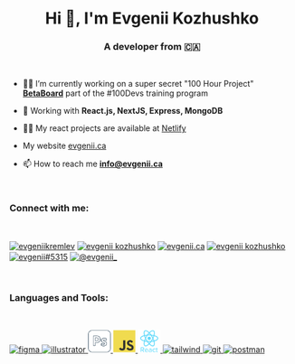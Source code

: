 <h1 align="center">Hi 👋, I'm Evgenii Kozhushko</h1>
<h3 align="center">A developer from 🇨🇦</h3>

<br>

- :technologist: I’m currently working on a super secret "100 Hour Project" [**BetaBoard**](https://github.com/ryanpilar/beta-board) part of the #100Devs training program

- 🌱 Working with **React.js, NextJS, Express, MongoDB**

- 👨‍💻 My react projects are available at [Netlify](https://app.netlify.com/teams/evgeniikozhushko/sites)

- My website [evgenii.ca](https://evgenii.ca/)

- 📫 How to reach me **info@evgenii.ca**

<br>

<h3 align="left">Connect with me:</h3>

<br>

<p align="left">
<a href="https://twitter.com/evgeniikremlev" target="blank"><img align="center" src="https://raw.githubusercontent.com/rahuldkjain/github-profile-readme-generator/master/src/images/icons/Social/twitter.svg" alt="evgeniikremlev" height="30" width="40" /></a>
<a href="https://linkedin.com/in/evgenii kozhushko" target="blank"><img align="center" src="https://raw.githubusercontent.com/rahuldkjain/github-profile-readme-generator/master/src/images/icons/Social/linked-in-alt.svg" alt="evgenii kozhushko" height="30" width="40" /></a>
<a href="https://instagram.com/evgenii.ca" target="blank"><img align="center" src="https://raw.githubusercontent.com/rahuldkjain/github-profile-readme-generator/master/src/images/icons/Social/instagram.svg" alt="evgenii.ca" height="30" width="40" /></a>
<a href="https://www.behance.net/evgenii kozhushko" target="blank"><img align="center" src="https://raw.githubusercontent.com/rahuldkjain/github-profile-readme-generator/master/src/images/icons/Social/behance.svg" alt="evgenii kozhushko" height="30" width="40" /></a>
<a href="https://discord.gg/evgenii#5315" target="blank"><img align="center" src="https://raw.githubusercontent.com/rahuldkjain/github-profile-readme-generator/master/src/images/icons/Social/discord.svg" alt="evgenii#5315" height="30" width="40" /></a>
<a href="https://codepen.io/@evgenii_" target="blank"><img align="center" src="https://raw.githubusercontent.com/rahuldkjain/github-profile-readme-generator/master/src/images/icons/Social/codepen.svg" alt="@evgenii_" height="30" width="40" /></a>
</p>

<br>

<h3 align="left">Languages and Tools:</h3>

<br>

<p align="left">
  <a href="https://www.figma.com/" target="_blank" rel="noreferrer"> <img src="https://www.vectorlogo.zone/logos/figma/figma-icon.svg" alt="figma" width="40" height="40"/> </a>
  <a href="https://www.adobe.com/in/products/illustrator.html" target="_blank" rel="noreferrer"> <img src="https://www.vectorlogo.zone/logos/adobe_illustrator/adobe_illustrator-icon.svg" alt="illustrator" width="40" height="40"/> </a>
  <a href="https://www.photoshop.com/en" target="_blank" rel="noreferrer"> <img src="https://raw.githubusercontent.com/devicons/devicon/master/icons/photoshop/photoshop-line.svg" alt="photoshop" width="40" height="40"/> </a>
  <a href="https://developer.mozilla.org/en-US/docs/Web/JavaScript" target="_blank" rel="noreferrer"> <img src="https://raw.githubusercontent.com/devicons/devicon/master/icons/javascript/javascript-original.svg" alt="javascript" width="40" height="40"/> </a> 
  <a href="https://reactjs.org/" target="_blank" rel="noreferrer"> <img src="https://raw.githubusercontent.com/devicons/devicon/master/icons/react/react-original-wordmark.svg" alt="react" width="40" height="40"/> </a>
  <a href="https://tailwindcss.com/" target="_blank" rel="noreferrer"> <img src="https://www.vectorlogo.zone/logos/tailwindcss/tailwindcss-icon.svg" alt="tailwind" width="40" height="40"/> </a>
  <a href="https://git-scm.com/" target="_blank" rel="noreferrer"> <img src="https://www.vectorlogo.zone/logos/git-scm/git-scm-icon.svg" alt="git" width="40" height="40"/> </a>
  <a href="https://postman.com" target="_blank" rel="noreferrer"> <img src="https://www.vectorlogo.zone/logos/getpostman/getpostman-icon.svg" alt="postman" width="40" height="40"/> </a>
<!--   <a href="https://www.mongodb.com/" target="_blank" rel="noreferrer"> <img src="https://raw.githubusercontent.com/devicons/devicon/master/icons/mongodb/mongodb-original-wordmark.svg" alt="mongodb" width="40" height="40"/> </a> -->
<!--   <a href="https://nextjs.org/" target="_blank" rel="noreferrer"> <img src="https://cdn.worldvectorlogo.com/logos/nextjs-2.svg" alt="nextjs" width="40" height="40"/> </a> -->
<!--   <a href="https://nodejs.org" target="_blank" rel="noreferrer"> <img src="https://raw.githubusercontent.com/devicons/devicon/master/icons/nodejs/nodejs-original-wordmark.svg" alt="nodejs" width="40" height="40"/> </a> -->
<!--   <a href="https://zapier.com" target="_blank" rel="noreferrer"> <img src="https://www.vectorlogo.zone/logos/zapier/zapier-icon.svg" alt="zapier" width="40" height="40"/> </a> -->
</p>

<br>

<!-- <p>&nbsp;<img align="center" src="https://github-readme-stats.vercel.app/api?username=evgeniikozhushko&show_icons=true&locale=en" alt="evgeniikozhushko" /></p> -->

<!-- <p><img align="center" src="https://github-readme-streak-stats.herokuapp.com/?user=evgeniikozhushko&" alt="evgeniikozhushko" /></p> -->

